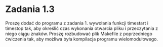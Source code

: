 # Zadania 1.3
Proszę dodać do programu z zadania 1. wywołania funkcji timestart i timestop tak, aby określić czas wykonania otwarcia pliku i przeczytania z niego ciągu znaków. Proszę rozbudować plik Makefile z poprzedniego ćwiczenia tak, aby możliwa była kompilacja programu wielomodułowego.


